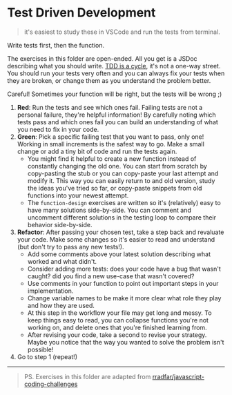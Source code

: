 # Test Driven Development

> it's easiest to study these in VSCode and run the tests from terminal.

Write tests first, then the function.

The exercises in this folder are open-ended. All you get is a JSDoc describing
what you should write.
[TDD is a cycle](https://www.youtube.com/watch?v=m43Ma_8TPH0), it's not a
one-way street. You should run your tests very often and you can always fix your
tests when they are broken, or change them as you understand the problem better.

Careful! Sometimes your function will be right, but the tests will be wrong ;)

1. **Red**: Run the tests and see which ones fail. Failing tests are not a
   personal failure, they're helpful information! By carefully noting which
   tests pass and which ones fail you can build an understanding of what you
   need to fix in your code.
2. **Green**: Pick a specific failing test that you want to pass, only one!
   Working in small increments is the safest way to go. Make a small change or
   add a tiny bit of code and run the tests again.
   - You might find it helpful to create a new function instead of constantly
     changing the old one. You can start from scratch by copy-pasting the stub
     or you can copy-paste your last attempt and modify it. This way you can
     easily return to and old version, study the ideas you've tried so far, or
     copy-paste snippets from old functions into your newest attempt.
   - The `function-design` exercises are written so it's (relatively) easy to
     have many solutions side-by-side. You can comment and uncomment different
     solutions in the testing loop to compare their behavior side-by-side.
3. **Refactor**: After passing your chosen test, take a step back and revaluate
   your code. Make some changes so it's easier to read and understand (but don't
   try to pass any new tests!).
   - Add some comments above your latest solution describing what worked and
     what didn't.
   - Consider adding more tests: does your code have a bug that wasn't caught?
     did you find a new use-case that wasn't covered?
   - Use comments in your function to point out important steps in your
     implementation.
   - Change variable names to be make it more clear what role they play and how
     they are used.
   - At this step in the workflow your file may get long and messy. To keep
     things easy to read, you can collapse functions you're not working on, and
     delete ones that you're finished learning from.
   - After revising your code, take a second to revise your strategy. Maybe you
     notice that the way you wanted to solve the problem isn't possible!
4. Go to step 1 (repeat!)

---

> PS. Exercises in this folder are adapted from
> [rradfar/javascript-coding-challenges](https://github.com/rradfar/javascript-coding-challenges)
